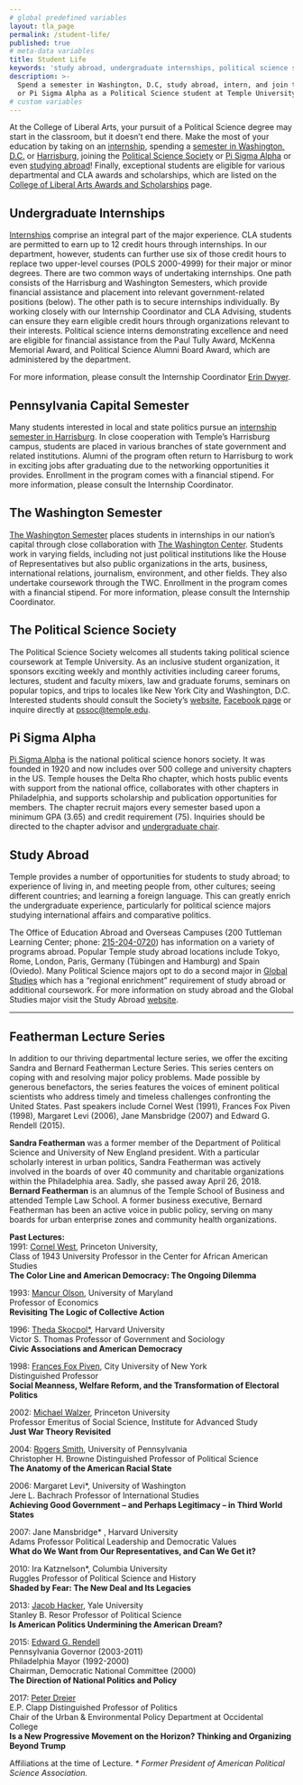 ```yaml
---
# global predefined variables
layout: tla_page
permalink: /student-life/
published: true
# meta-data variables
title: Student Life
keywords: 'study abroad, undergraduate internships, political science society, Pi Sigma Alpha'
description: >-
  Spend a semester in Washington, D.C, study abroad, intern, and join the Political Science Society
  or Pi Sigma Alpha as a Political Science student at Temple University’s College of Liberal Arts.
# custom variables
---
```

At the College of Liberal Arts, your pursuit of a Political Science degree may start in the classroom, but it doesn’t end there. Make the most of your education by taking on an [internship](#undergraduate-internships), spending a [semester in Washington, D.C.](#the-washington-semester) or [Harrisburg](#pennsylvania-capital-semester), joining the [Political Science Society](#the-political-science-society) or [Pi Sigma Alpha](#pi-sigma-alpha) or even [studying abroad](#study-abroad)! Finally, exceptional students are eligible for various departmental and CLA awards and scholarships, which are listed on the [College of Liberal Arts Awards and Scholarships](https://liberalarts.temple.edu/about-us/resources/awards-and-scholarships?field_awards_department_nid=4583&field_awards_academics_class_value=All) page.

## Undergraduate Internships
[Internships](https://www.cla.temple.edu/professional-development/internships/) comprise an integral part of the major experience. CLA students are permitted to earn up to 12 credit hours through internships. In our department, however, students can further use six of those credit hours to replace two upper-level courses (POLS 2000-4999) for their major or minor degrees. There are two common ways of undertaking internships. One path consists of the Harrisburg and Washington Semesters, which provide financial assistance and placement into relevant government-related positions (below). 
The other path is to secure internships individually. By working closely with our Internship Coordinator and CLA Advising, students can ensure they earn eligible credit hours through organizations relevant to their interests. Political science interns demonstrating excellence and need are eligible for financial assistance from the Paul Tully Award, McKenna Memorial Award, and Political Science Alumni Board Award, which are administered by the department.

For more information, please consult the Internship Coordinator [Erin Dwyer](mailto:erin.dwyer@temple.edu).

## Pennsylvania Capital Semester
Many students interested in local and state politics pursue an [internship semester in Harrisburg](http://www.cla.temple.edu/institute-for-public-affairs/the-pennsylvania-capital-semester/). In close cooperation with Temple’s Harrisburg campus, students are placed in various branches of state government and related institutions. Alumni of the program often return to Harrisburg to work in exciting jobs after graduating due to the networking opportunities it provides. Enrollment in the program comes with a financial stipend. For more information, please consult the Internship Coordinator.

## The Washington Semester
[The Washington Semester](https://www.cla.temple.edu/institute-for-public-affairs/the-washington-semester/) places students in internships in our nation’s capital through close collaboration with [The Washington Center](https://twc.edu/). Students work in varying fields, including not just political institutions like the House of Representatives but also public organizations in the arts, business, international relations, journalism, environment, and other fields. They also undertake coursework through the TWC. Enrollment in the program comes with a financial stipend. For more information, please consult the Internship Coordinator.

## The Political Science Society
The Political Science Society welcomes all students taking political science coursework at Temple University. As an inclusive student organization, it sponsors exciting weekly and monthly activities including career forums, lectures, student and faculty mixers, law and graduate forums, seminars on popular topics, and trips to locales like New York City and Washington, D.C. Interested students should consult the Society’s [website](https://pssoc5.wixsite.com/temple), [Facebook page](https://www.facebook.com/TemplePSS/) or inquire directly at [pssoc@temple.edu](mailto:pssoc@temple.edu).

## Pi Sigma Alpha
[Pi Sigma Alpha](https://www.pisigmaalpha.org/) is the national political science honors society. It was founded in 1920 and now includes over 500 college and university chapters in the US. Temple houses the Delta Rho chapter, which hosts public events with support from the national office, collaborates with other chapters in Philadelphia, and supports scholarship and publication opportunities for members. The chapter recruit majors every semester based upon a minimum GPA (3.65) and credit requirement (75). Inquiries should be directed to the chapter advisor and [undergraduate chair](mailto:sean.yom@temple.edu).

## Study Abroad
Temple provides a number of opportunities for students to study abroad; to experience of living in, and meeting people from, other cultures; seeing different countries; and learning a foreign language. This can greatly enrich the undergraduate experience, particularly for political science majors studying international affairs and comparative politics. 

The Office of Education Abroad and Overseas Campuses (200 Tuttleman Learning Center; phone: [215-204-0720](tel:2152040720)) has information on a variety of programs abroad. Popular Temple study abroad locations include Tokyo, Rome, London, Paris, Germany (Tübingen and Hamburg) and Spain (Oviedo). Many Political Science majors opt to do a second major in [Global Studies](http://www.cla.temple.edu/global-studies/) which has a “regional enrichment” requirement of study abroad or additional coursework. For more information on study abroad and the Global Studies major visit the Study Abroad [website](http://studyabroad.temple.edu/).

___

## Featherman Lecture Series
In addition to our thriving departmental lecture series, we offer the exciting Sandra and Bernard Featherman Lecture Series. This series centers on coping with and resolving major policy problems. Made possible by generous benefactors, the series features the voices of eminent political scientists who address timely and timeless challenges confronting the United States. Past speakers include Cornel West (1991), Frances Fox Piven (1998), Margaret Levi (2006), Jane Mansbridge (2007) and Edward G. Rendell (2015).

**Sandra Featherman** was a former member of the Department of Political Science and University of New England president. With a particular scholarly interest in urban politics, Sandra Featherman was actively involved in the boards of over 40 community and charitable organizations within the Philadelphia area. Sadly, she passed away April 26, 2018. **Bernard Featherman** is an alumnus of the Temple School of Business and attended Temple Law School. A former business executive, Bernard Featherman has been an active voice in public policy, serving on many boards for urban enterprise zones and community health organizations.

**Past Lectures:**<br>
1991: [Cornel West](http://www.utsnyc.edu/faculty/faculty-directory/cornel-west), Princeton University, <br>
Class of 1943 University Professor in the Center for African American Studies <br>
**The Color Line and American Democracy: The Ongoing Dilemma** <br>

1993: [Mancur Olson](http://en.wikipedia.org/wiki/Mancur_Olson), University of Maryland <br>
Professor of Economics <br>
**Revisiting The Logic of Collective Action** <br>

1996: [Theda Skocpol*](http://scholar.harvard.edu/thedaskocpol), Harvard University <br>
Victor S. Thomas Professor of Government and Sociology <br>
**Civic Associations and American Democracy** <br>

1998: [Frances Fox Piven](http://www.gc.cuny.edu/Page-Elements/Academics-Research-Centers-Initiatives/Doctoral-Programs/Political-Science/Faculty), City University of New York <br>
Distinguished Professor <br>
**Social Meanness, Welfare Reform, and the Transformation of Electoral Politics** <br>

2002: [Michael Walzer](http://www.sss.ias.edu/faculty/walzer), Princeton University <br>
Professor Emeritus of Social Science, Institute for Advanced Study <br>
**Just War Theory Revisited** <br>

2004: [Rogers Smith](http://www.sas.upenn.edu/polisci/people/standing-faculty/rogers-smith), University of Pennsylvania <br>
Christopher H. Browne Distinguished Professor of Political Science <br>
**The Anatomy of the American Racial State** <br>

2006: Margaret Levi*, University of Washington <br>
Jere L. Bachrach Professor of International Studies <br>
**Achieving Good Government – and Perhaps Legitimacy – in Third World States** <br>

2007: Jane Mansbridge* , Harvard University <br>
Adams Professor Political Leadership and Democratic Values <br>
**What do We Want from Our Representatives, and Can We Get it?** <br>

2010: Ira Katznelson*, Columbia University <br>
Ruggles Professor of Political Science and History <br>
**Shaded by Fear: The New Deal and Its Legacies** <br>

2013: [Jacob Hacker](http://politicalscience.yale.edu/people/jacob-hacker), Yale University <br>
Stanley B. Resor Professor of Political Science <br>
**Is American Politics Undermining the American Dream?** <br>

2015: [Edward G. Rendell](http://www.edwardrendell.com/) <br>
Pennsylvania Governor (2003-2011) <br>
Philadelphia Mayor (1992-2000) <br>
Chairman, Democratic National Committee (2000) <br>
**The Direction of National Politics and Policy** <br>

2017: [Peter Dreier](http://www.peterdreier.com/about/) <br>
E.P. Clapp Distinguished Professor of Politics <br>
Chair of the Urban & Environmental Policy Department at Occidental College <br>
**Is a New Progressive Movement on the Horizon? Thinking and Organizing Beyond Trump** <br>

Affiliations at the time of Lecture.
_* Former President of American Political Science Association._


